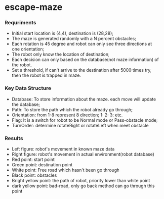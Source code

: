 # escape-maze


### Requriments<br>
* Initial start location is (4,4), destination is (28,28);
* The maze is generated randomly with a N percent obstacles;
* Each rotation is 45 degree and robot can only see three directions at one orientation;
* The robot only know the location of destination;
* Each decision can only based on the database(not maze information) of the robot.
* Set a threshold, if can't arrive to the destination after 5000 times try, then the robot is trapped in maze.

### Key Data Structure
* Database: To store information about the maze. each move will update the database;
* Path: To store the path which the robot already go through;
* Orientation: from 1-8 represent 8 direction; 1:   2:    3:       etc.
* Flag: It is a switch for robot to be Normal mode or Pass-obstacle mode;
* TurnOrder: determine rotateRight or rotateLeft when meet obstacle


### Results
* Left figure: robot's movement in known maze data
* Right figure: robot's movement in actual environment(robot database)
* Red point: start point
* Green point: destination point
* White point: Free road which hasn't been go through
* Black point: obstacles
* Bright yellow point: the path of robot, priority lower than white point
* dark yellow point: bad-road, only go back method can go through this point

